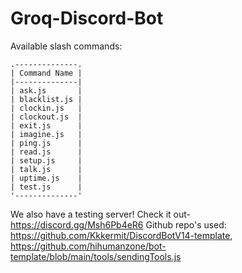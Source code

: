 # Groq-Discord-Bot
Available slash commands: 
```
.--------------.
| Command Name | 
|--------------|
| ask.js       | 
| blacklist.js |
| clockin.js   |
| clockout.js  |
| exit.js      |
| imagine.js   |
| ping.js      |
| read.js      |
| setup.js     |
| talk.js      |
| uptime.js    |
| test.js      |
'--------------'
```
We also have a testing server! Check it out- https://discord.gg/Msh6Pb4eR6
Github repo's used: https://github.com/Kkkermit/DiscordBotV14-template, https://github.com/hihumanzone/bot-template/blob/main/tools/sendingTools.js

